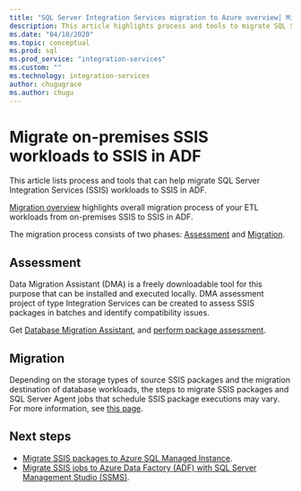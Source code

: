 ```yaml
---
title: "SQL Server Integration Services migration to Azure overview| Microsoft Docs"
description: This article highlights process and tools to migrate SQL Server Integration Services migration to Azure.
ms.date: "04/10/2020"
ms.topic: conceptual
ms.prod: sql
ms.prod_service: "integration-services"
ms.custom: ""
ms.technology: integration-services
author: chugugrace
ms.author: chugu
---
```


# Migrate on-premises SSIS workloads to SSIS in ADF

This article lists process and tools that can help migrate SQL Server Integration Services (SSIS) workloads to SSIS in ADF.

[Migration overview](/azure/data-factory/scenario-ssis-migration-overview) highlights overall migration process of your ETL workloads from on-premises SSIS to SSIS in ADF.

The migration process consists of two phases:
[Assessment](/azure/data-factory/scenario-ssis-migration-overview#assessment) and [Migration](/azure/data-factory/scenario-ssis-migration-overview#migration).

## Assessment

Data Migration Assistant (DMA) is a freely downloadable tool for this purpose that can be installed and executed locally. DMA assessment project of type Integration Services can be created to assess SSIS packages in batches and identify compatibility issues.

Get [Database Migration Assistant](../../dma/dma-overview.md), and [perform  package assessment](../../dma/dma-assess-ssis.md).

## Migration

Depending on the storage types of source SSIS packages and the migration destination of database workloads, the steps to migrate SSIS packages and SQL Server Agent jobs that schedule SSIS package executions may vary. For more information, see [this page](/azure/data-factory/scenario-ssis-migration-overview#migration).

## Next steps

- [Migrate SSIS packages to Azure SQL Managed Instance](/azure/dms/how-to-migrate-ssis-packages-managed-instance).
- [Migrate SSIS jobs to Azure Data Factory (ADF) with SQL Server Management Studio (SSMS)](/azure/data-factory/how-to-migrate-ssis-job-ssms).